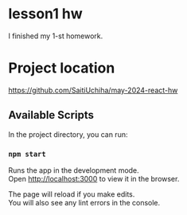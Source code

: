 # lesson1 hw
I finished my 1-st homework.

# Project location
https://github.com/SaitiUchiha/may-2024-react-hw

## Available Scripts

In the project directory, you can run:

### `npm start`

Runs the app in the development mode.\
Open [http://localhost:3000](http://localhost:3000) to view it in the browser.

The page will reload if you make edits.\
You will also see any lint errors in the console.
